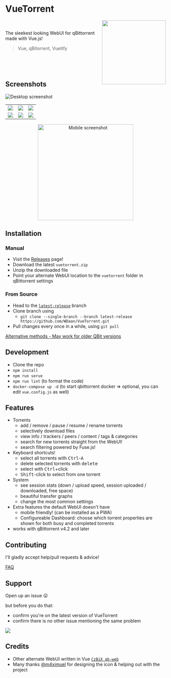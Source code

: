 # VueTorrent
<p>
<img align="right" width="200px" src="https://imgur.com/x6dKNB3.png">   

<p>&nbsp;</p>
The sleekest looking WebUI for qBittorrent made with Vue.js!  

> Vue, qBitorrent, Vuetify
</p>
<p>&nbsp;</p>
<p>&nbsp;</p>

## Screenshots

![Desktop screenshot](https://imgur.com/IUkaDnI.png)

|                                    |                                    |                                    |
| :--------------------------------: | :--------------------------------: | :--------------------------------: |
| ![](https://imgur.com/Zcm98H3.png) | ![](https://imgur.com/OujrH0f.png) | ![](https://imgur.com/3FZTXPL.png) |
| ![](https://imgur.com/QYpNCXs.png) | ![](https://imgur.com/6j5wxhl.png) | ![](https://imgur.com/jnzDKjW.png) |

<p align="center">
<img src="https://imgur.com/weOOI7n.png" width="300" alt="Mobile screenshot">
</p>

## Installation

### Manual

- Visit the [Releases](https://github.com/WDaan/VueTorrent/releases) page!
- Download the latest `vuetorrent.zip`
- Unzip the downloaded file
- Point your alternate WebUI location to the `vuetorrent` folder in qBittorrent settings

### From Source

- Head to the [`latest-release`](https://github.com/WDaan/VueTorrent/tree/latest-release) branch
- Clone branch using
  - `git clone --single-branch --branch latest-release https://github.com/WDaan/VueTorrent.git`
- Pull changes every once in a while, using `git pull`

[Alternative methods - May work for older QBit versions](../../wiki/Alternative_Installation_Methods)

## Development

- Clone the repo
- `npm install`
- `npm run serve`
- `npm run lint` (to format the code)
- `docker-compose up -d` (to start qbittorrent docker => optional, you can edit `vue.config.js` as well)

## Features

- Torrents
  - add / remove / pause / resume / rename torrents
  - selectively download files
  - view info / trackers / peers / content / tags & categories
  - search for new torrents straight from the WebUI!
  - search filtering powered by Fuse.js!
- Keyboard shortcuts!
  - select all torrents with <kbd>Ctrl</kbd>-<kbd>A</kbd>
  - delete selected torrents with <kbd>delete</kbd>
  - select with <kbd>Ctrl</kbd>+click
  - <kbd>Shift</kbd>-click to select from one torrent
- System
  - see session stats (down / upload speed, session uploaded / downloaded, free space)
  - beautiful transfer graphs
  - change the most common settings
- Extra features the default WebUI doesn't have
  - mobile friendly! (can be installed as a PWA)
  - Configureable Dashboard: choose which torrent properties are shown for both busy and completed torrents
- works with qBittorrent v4.2 and later

## Contributing

I'll gladly accept help/pull requests & advice!

[FAQ](../../wiki/FAQ)

## Support

Open up an issue 😛

but before you do that:
- confirm you're on the latest version of VueTorrent 
- confirm there is no other issue mentioning the same problem

<a href="https://www.buymeacoffee.com/wdaan"><img src="https://img.buymeacoffee.com/button-api/?text=Buy me a coffee&emoji=&slug=wdaan&button_colour=FFDD00&font_colour=000000&font_family=Arial&outline_colour=000000&coffee_colour=ffffff"></a>

## Credits

- Other alternate WebUI written in Vue [`CzBiX qb-web`](https://github.com/CzBiX/qb-web)
- Many thanks [@m4ximuel](https://github.com/m4ximuel) for designing the icon & helping out with the project
